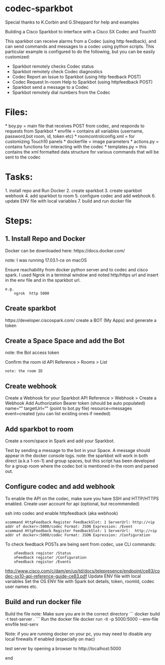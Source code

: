 # codec-sparkbot
Special thanks to K.Corbin and G.Sheppard for help and examples

Building a Cisco Sparkbot to interface with a Cisco SX Codec and Touch10

This sparkbot can receive alarms from a Codec (using http feedback), and can send commands and messages to a codec using python scripts.  This particular example is configured to do the following, but you can be easily customized:
* Sparkbot remotely checks Codec status
* Sparkbot remotely check Codec diagnostics
* Codec Report an Issue to Sparkbot (using http feedback POST)
* Codec Request In-room Help to Sparkbot (using httpfeedback POST)
* Sparkbot send a message to a Codec
* Sparkbot remotely dial numbers from the Codec


<h1>Files:</h1>
* boy.py = main file that receives POST from codec, and responds to requests from Sparkbot
* envfile = contains all variables (username, password,bot room, id, token etc)
* roomcontrolconfig.xml =  for customizing Touch10 panels
* dockerfile = image parameters
* actions.py = contains functions for interacting with the codec
* templates.py = this contains the xml formatted data structure for various commands that will be sent to the codec


<h1>Tasks:</h1>
1. install repo and Run Docker
2. create sparkbot
3. create sparkbot webhook
4. add sparkbot to room
5. configure codec and add webhook
6. update ENV file with local variables
7. build and run docker file

<h1> Steps:</h1>
<h2> 1. Install Repo and Docker</h2>
Docker can be downloaded here: https://docs.docker.com/

note: I was running 17.03.1-ce on macOS

Ensure reachability from docker python server and to codec and cisco spark.  I used Ngrok in a terminal window and noted http/https url and insert in the env file and in the sparkbot url.
```
e.g.
    ngrok  http 5000
```

<h2>Create sparkbot</h2>
https://developer.ciscospark.com/
create a BOT (My Apps) and generate a token



<h2>Create a Space Space and add the Bot</h2>
note: the Bot access token

Confirm the room id
    API Reference > Rooms > List
```
note: the room ID
```

<h2>Create webhook</h2>
Create a Webhook for your Sparkbot
   API Reference > Webhook > Create a Webhook
    Add Authorization Bearer token (should be auto populated)
   name=“”
   targetUrl=“" (point to bot.py file)
   resource=messages
   event=created
   (you can list existing ones if needed)


<h2>Add sparkbot to room</h2>
Create a room/space in Spark and add your Sparkbot.

Test by sending a message to the bot in your Space.  A message should appear in the docker console logs.
note: the sparkbot will work in both direct (a.k.a 1-on-1)  and group spaces, but this script has been developed for a group room where the codec bot is mentioned in the room and parsed out.

<h2>Configure codec and add webhook</h2>
To enable the API on the codec, make sure you have SSH and HTTP/HTTPS enabled.
Create user account for api (optional, but recommended)

ssh into codec and enable httpfeedback (aka webhook)
```
xcommand HttpFeedback Register FeedbackSlot: 1 ServerUrl: http://<ip addr of docker>:5000/codec Format: JSON Expression: /Event
xcommand HttpFeedback Register FeedbackSlot: 1 ServerUrl:  http://<ip addr of docker>:5000/codec Format: JSON Expression: /Configuration
```

To check feedback POSTs are being sent from codec, use CLI commands:
```
    xFeedback register /Status
    xFeedback register /Configuration
    xFeedback register /Events
```

http://www.cisco.com/c/dam/en/us/td/docs/telepresence/endpoint/ce83/codec-sx10-api-reference-guide-ce83.pdf
Update ENV file with local variables
Set the OS ENV file with Spark bot details, token, roomId, codec user names etc.

<h2>Build and run docker file</h2>
Build the file
note: Make sure you are in the correct directory
```
    docker build -t test-server .
```
Run the docker file
    docker run -ti -p 5000:5000 --env-file envfile test-serv

Note: if you are running docker on your pc, you may need to disable any local firewalls if enabled (especially on mac)

test server by opening a browser to http://localhost:5000

end
